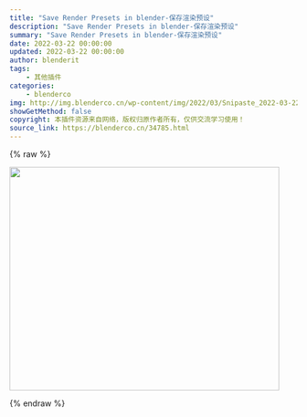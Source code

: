 ```yaml
---
title: "Save Render Presets in blender-保存渲染预设"
description: "Save Render Presets in blender-保存渲染预设"
summary: "Save Render Presets in blender-保存渲染预设"
date: 2022-03-22 00:00:00
updated: 2022-03-22 00:00:00
author: blenderit
tags: 
    - 其他插件
categories:
    - blenderco
img: http://img.blenderco.cn/wp-content/img/2022/03/Snipaste_2022-03-22_16-45-40.jpg
showGetMethod: false
copyright: 本插件资源来自网络，版权归原作者所有，仅供交流学习使用！
source_link: https://blenderco.cn/34785.html
---
```


{% raw %}
<p><img loading="lazy" class="alignnone size-full wp-image-34786" src="http://img.blenderco.cn/wp-content/img/2022/03/Snipaste_2022-03-22_16-45-40.jpg" alt="" width="472" height="392"></p>
<div style="display: none">blenderco</div>
{% endraw %}